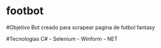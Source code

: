 # footbot

#Objetivo
Bot creado para scrapear pagina de futbol fantasy

#Tecnologias
C# - Selenium - Winform - NET

